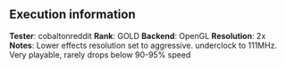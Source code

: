 ## Execution information

**Tester**: cobaltonreddit
**Rank**: GOLD
**Backend**: OpenGL
**Resolution**: 2x
**Notes**: Lower effects resolution set to aggressive. underclock to 111MHz. Very playable, rarely drops below 90-95% speed